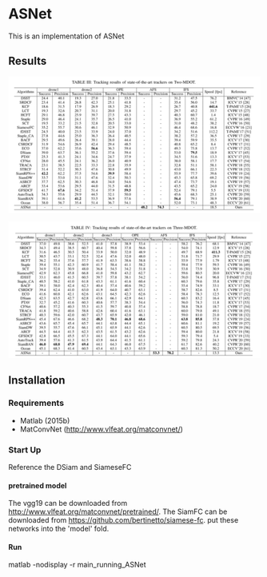 # ASNet
This is an implementation of ASNet

## Results

![Two_MDOT_results](https://github.com/VisDrone/MultiDrone/blob/master/figures/Two_MDOT_results.png)

![Three_MDOT_results](https://github.com/VisDrone/MultiDrone/blob/master/figures/Three_MDOT_results.png)

## Installation
### Requirements
- Matlab (2015b)
- MatConvNet (http://www.vlfeat.org/matconvnet/)

### Start Up
Reference the DSiam and SiameseFC
#### pretrained model
The vgg19 can be downloaded from http://www.vlfeat.org/matconvnet/pretrained/. 
The SiamFC can be downloaded from https://github.com/bertinetto/siamese-fc.
put these networks into the 'model' fold.

#### Run
matlab -nodisplay -r main_running_ASNet
